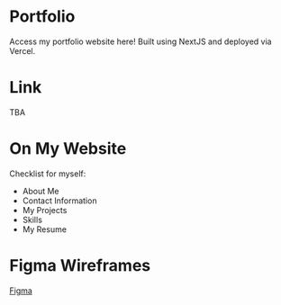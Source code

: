 # Portfolio

Access my portfolio website here! Built using NextJS and deployed via Vercel.

# Link

TBA

# On My Website

Checklist for myself:

- About Me
- Contact Information
- My Projects
- Skills
- My Resume

# Figma Wireframes

[Figma](https://www.figma.com/file/3w10ja3JFyDijlyGfPidLE/NextJS-Portfolio?type=design&node-id=0%3A1&mode=design&t=LwKeRpCeC1KNRgjy-1)
